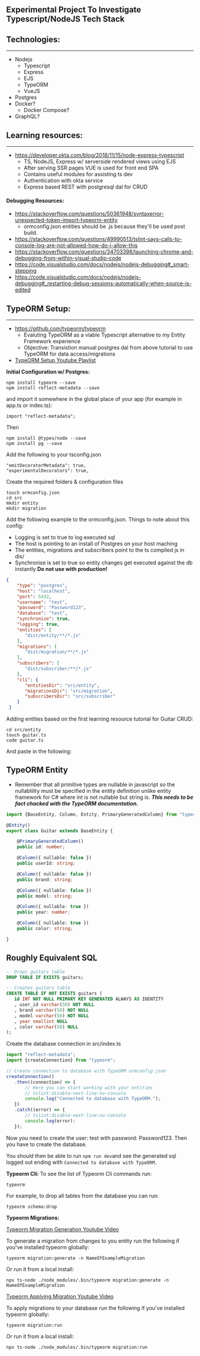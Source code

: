## Experimental Project To Investigate Typescript/NodeJS Tech Stack

## Technologies: 
---
- Nodejs
    - Typescript
    - Express
    - EJS
    - TypeORM
    - VueJS
- Postgres
- Docker?
   - Docker Compose?
- GraphQL?

## Learning resources:
---
- https://developer.okta.com/blog/2018/11/15/node-express-typescript
    - TS, NodeJS, Express w/ serverside rendered views using EJS
    - After serving SSR pages VUE is used for front end SPA
    - Contains useful modules for assisting ts dev
    - Authentication with okta service
    - Express based REST with postgresql dal for CRUD

#### Debugging Resources:
- https://stackoverflow.com/questions/50361948/syntaxerror-unexpected-token-import-typeorm-entity
   - ormconfig.json entities should be .js because they'll be used post build.
- https://stackoverflow.com/questions/49990513/tslint-says-calls-to-console-log-are-not-allowed-how-do-i-allow-this
- https://stackoverflow.com/questions/34703398/launching-chrome-and-debugging-from-within-visual-studio-code
- https://code.visualstudio.com/docs/nodejs/nodejs-debugging#_smart-stepping
- https://code.visualstudio.com/docs/nodejs/nodejs-debugging#_restarting-debug-sessions-automatically-when-source-is-edited

## TypeORM Setup:

---
- https://github.com/typeorm/typeorm
    - Evaluting TypeORM as a viable Typescript alternative to my Entity Framework experience
    - Objective: Transistion manual postgres dal from above tutorial to use TypeORM for data access/migrations
- [TypeORM Setup Youtube Playlist](https://www.youtube.com/playlist?list=PLN3n1USn4xlmlo0GtSjIeWGXe_Ndo9sYd)

**Initial Configuration w/ Postgres:**
```
npm install typeorm --save
npm install reflect-metadata --save
```
and import it somewhere in the global place of your app (for example in app.ts or index.ts):
```
import "reflect-metadata";
```
Then
```
npm install @types/node --save
npm install pg --save
```
Add the following to your tsconfig.json
```
"emitDecoratorMetadata": true,
"experimentalDecorators": true,
```
Create the required folders & configuration files
```
touch ormconfig.json
cd src
mkdir entity
mkdir migration
```
Add the following example to the ormconfig.json.
Things to note about this config:
- Logging is set to true to log executed sql
- The host is pointing to an install of Postgres on your host maching
- The entities, migrations and subscribers point to the ts compiled js in dis/
- Synchronise is set to true so entity changes get executed against the db instantly **Do not use with production!** 
```Json
{
    "type": "postgres",
    "host": "localhost",
    "port": 5432,
    "username": "test",
    "password": "Password123",
    "database": "test",
    "synchronize": true,
    "logging": true,
    "entities": [
       "dist/entity/**/*.js"
    ],
    "migrations": [
       "dist/migration/**/*.js"
    ],
    "subscribers": [
       "dist/subscriber/**/*.js"
    ],
    "cli": {
       "entitiesDir": "src/entity",
       "migrationsDir": "src/migration",
       "subscribersDir": "src/subscriber"
    }
 }
```
Adding entities based on the first learning resource tutorial for Guitar CRUD:
```
cd src/entity
touch guitar.ts
code guitar.ts
```
And paste in the following:

## TypeORM Entity
- Remember that all primitive types are nullable in javascript so the nullablility must be specified in the entity definition unlike entity framework for C# where int is not nullable but string is. ***This needs to be fact chacked with the TypeORM documentation.***
```Typescript
import {BaseEntity, Column, Entity, PrimaryGeneratedColumn} from "typeorm";

@Entity()
export class Guitar extends BaseEntity {

    @PrimaryGeneratedColumn()
    public id: number;

    @Column({ nullable: false })
    public userId: string;

    @Column({ nullable: false })
    public brand: string;

    @Column({ nullable: false })
    public model: string;

    @Column({ nullable: true })
    public year: number;

    @Column({ nullable: true })
    public color: string;

}
```

 Roughly Equivalent SQL
 ---
 ```SQL
-- Drops guitars table
DROP TABLE IF EXISTS guitars;

-- Creates guitars table
CREATE TABLE IF NOT EXISTS guitars (
    id INT NOT NULL PRIMARY KEY GENERATED ALWAYS AS IDENTITY
    , user_id varchar(50) NOT NULL
    , brand varchar(50) NOT NULL
    , model varchar(50) NOT NULL
    , year smallint NULL 
    , color varchar(50) NULL
);
 ```

 Create the database connection in src/index.ts
 ```Typescript
import "reflect-metadata";
import {createConnection} from "typeorm";

// Create connection to database with TypeORM ormconfig.json
createConnection()
    .then((connection) => {
        // Here you can start working with your entities
        // tslint:disable-next-line:no-console
        console.log("Connected to database with TypeORM.");
    })
    .catch((error) => {
        // tslint:disable-next-line:no-console
        console.log(error);
    });
```

Now you need to create the user: test with password: Password123. Then you have to create the database.

You should then be able to run `npm run dev`and see the generated sql logged out ending with `Connected to database with TypeORM.`

**Typeorm Cli:**
To see the list of Typeorm Cli commands run:
```
typeorm
```
For example, to drop all tables from the database you can run:
```
typeorm schema:drop
```

**Typeorm Migrations:**

[Typeorm Migration Generation Youtube Video](https://youtu.be/JfIvPDPUFo4?list=PLN3n1USn4xlmlo0GtSjIeWGXe_Ndo9sYd&t=328)

To generate a migration from changes to you entity run the following if you've installed typeorm globally:
```
typeorm migration:generate -n NameOfExampleMigration
```
Or run it from a local install:
```
npx ts-node ./node_modules/.bin/typeorm migration:generate -n NameOfExampleMigration
```

[Typeorm Applying Migration Youtube Video](https://youtu.be/JfIvPDPUFo4?list=PLN3n1USn4xlmlo0GtSjIeWGXe_Ndo9sYd&t=454)

To apply migrations to your database run the following if you've installed typeorm globally:
```
typeorm migration:run
```
Or run it from a local install:
```
npx ts-node ./node_modules/.bin/typeorm migration:run
```